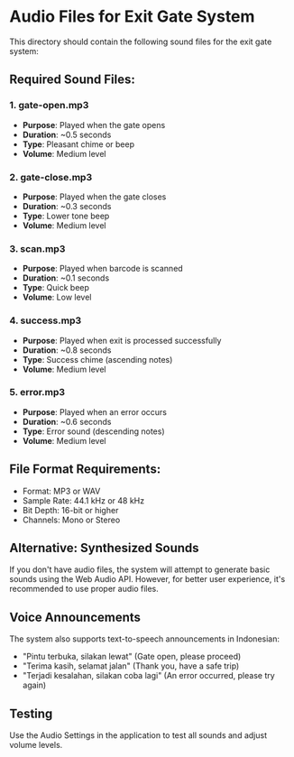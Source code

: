 # Audio Files for Exit Gate System

This directory should contain the following sound files for the exit gate system:

## Required Sound Files:

### 1. gate-open.mp3
- **Purpose**: Played when the gate opens
- **Duration**: ~0.5 seconds
- **Type**: Pleasant chime or beep
- **Volume**: Medium level

### 2. gate-close.mp3
- **Purpose**: Played when the gate closes
- **Duration**: ~0.3 seconds
- **Type**: Lower tone beep
- **Volume**: Medium level

### 3. scan.mp3
- **Purpose**: Played when barcode is scanned
- **Duration**: ~0.1 seconds
- **Type**: Quick beep
- **Volume**: Low level

### 4. success.mp3
- **Purpose**: Played when exit is processed successfully
- **Duration**: ~0.8 seconds
- **Type**: Success chime (ascending notes)
- **Volume**: Medium level

### 5. error.mp3
- **Purpose**: Played when an error occurs
- **Duration**: ~0.6 seconds
- **Type**: Error sound (descending notes)
- **Volume**: Medium level

## File Format Requirements:
- Format: MP3 or WAV
- Sample Rate: 44.1 kHz or 48 kHz
- Bit Depth: 16-bit or higher
- Channels: Mono or Stereo

## Alternative: Synthesized Sounds
If you don't have audio files, the system will attempt to generate basic sounds using the Web Audio API. However, for better user experience, it's recommended to use proper audio files.

## Voice Announcements
The system also supports text-to-speech announcements in Indonesian:
- "Pintu terbuka, silakan lewat" (Gate open, please proceed)
- "Terima kasih, selamat jalan" (Thank you, have a safe trip)
- "Terjadi kesalahan, silakan coba lagi" (An error occurred, please try again)

## Testing
Use the Audio Settings in the application to test all sounds and adjust volume levels.
